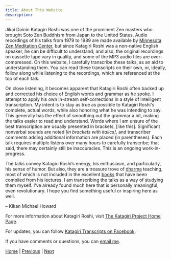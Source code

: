 ```yaml
---
title: About This Website
description:
---
```


Jikai Dainin Katagiri Roshi was one of the prominent Zen masters who brought Soto Zen Buddhism from Japan to the United States. Audio recordings of his talks from 1979 to 1989 are made available by [Minnesota Zen Meditation Center](https://www.mnzencenter.org/audio-archive-project.html), but since Katagiri Roshi was a non-native English speaker, he can be difficult to understand; and also, the original recordings on cassette tape vary in quality, and some of the MP3 audio files are over-compressed. On this website, I carefully transcribe these talks, as an aid to understanding them. You can read these transcripts on their own, or, ideally, follow along while listening to the recordings, which are referenced at the top of each talk. 

On close listening, it becomes apparent that Katagiri Roshi often backed up and corrected his choice of English words and grammar as he spoke. I attempt to apply his own in-stream self-corrections in a style of intelligent transcription. My intent is to stay as true as possible to Katagiri Roshi's complete, actual words, while also honoring what he was intending to say. This generally has the effect of smoothing out the grammar a bit, making the talks easier to read and understand. Words where I am unsure of the best transcription are usually presented in brackets, [like this]. Significant nonverbal sounds are noted *[in brackets with italics]*, and transcriber comments adding additional information are placed (in parentheses). Each talk requires multiple listens over many hours to carefully transcribe; that said, there may certainly still be inaccuracies. This is an ongoing work-in-progress.

The talks convey Katagiri Roshi’s energy, his enthusiasm, and particularly, his sense of humor. But also, they are a treasure trove of [dharma](glossary#dharma) teaching, most of which is not included in the excellent [books](resources#katagiri-books) that have been compiled from his lectures. I am transcribing the talks as a way of studying them myself. I've already found much here that is personally meaningful, even revolutionary. I hope you find something useful or inspiring here as well.

  – Kikan Michael Howard

For more information about Katagiri Roshi, visit [The Katagiri Project Home Page](https://www.mnzencenter.org/katagiri-project.html).

For updates, you can follow [Katagiri Transcripts on Facebook](https://www.facebook.com/KatagiriTranscripts).

If you have comments or questions, you can [email me](mailto:michaelhoward@mac.com).

[Home](index) \| 
[Previous](index) \| 
[Next](summaries)      
